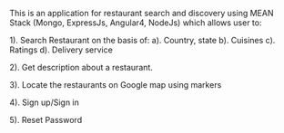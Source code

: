 
This is an application for restaurant search and discovery using MEAN Stack (Mongo, ExpressJs, Angular4, NodeJs) which allows user to:

1). Search Restaurant on the basis of:
  a). Country, state
  b). Cuisines
  c). Ratings
  d). Delivery service

2). Get description about a restaurant.

3). Locate the restaurants on Google map using markers

4). Sign up/Sign in

5). Reset Password
